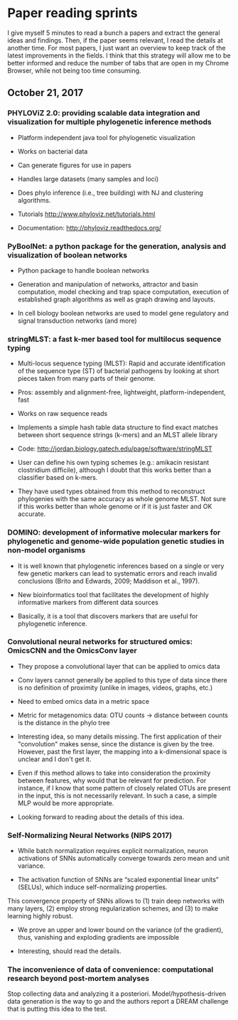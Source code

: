 # Paper reading sprints


I give myself 5 minutes to read a bunch a papers and extract the general ideas and findings. Then, if the paper seems relevant, I read the details at another time. For most papers, I just want an overview to keep track of the latest improvements in the fields. I think that this strategy will allow me to be better informed and reduce the number of tabs that are open in my Chrome Browser, while not being too time consuming.


## October 21, 2017

### PHYLOViZ 2.0: providing scalable data integration and visualization for multiple phylogenetic inference methods

* Platform independent java tool for phylogenetic visualization

* Works on bacterial data

* Can generate figures for use in papers

* Handles large datasets (many samples and loci)

* Does phylo inference (i.e., tree building) with NJ and clustering algorithms.

* Tutorials http://www.phyloviz.net/tutorials.html

* Documentation: http://phyloviz.readthedocs.org/



### PyBoolNet: a python package for the generation, analysis and visualization of boolean networks

* Python package to handle boolean networks

* Generation and manipulation of networks, attractor and basin computation, model checking and trap space computation, execution of established graph algorithms as well as graph drawing and layouts.

* In cell biology boolean networks are used to model gene regulatory and signal transduction networks (and more)



### stringMLST: a fast k-mer based tool for multilocus sequence typing

* Multi-locus sequence typing (MLST): Rapid and accurate identification of the sequence type (ST) of bacterial pathogens by looking at short pieces taken from many parts of their genome.

* Pros: assembly and alignment-free, lightweight, platform-independent, fast

* Works on raw sequence reads

* Implements a simple hash table data structure to find exact matches between short sequence strings (k-mers) and an MLST allele library

* Code: http://jordan.biology.gatech.edu/page/software/stringMLST

* User can define his own typing schemes (e.g.: amikacin resistant clostridium difficile), although I doubt that this works better than a classifier based on k-mers.

* They have used types obtained from this method to reconstruct phylogenies with the same accuracy as whole genome MLST. Not sure if this works better than whole genome or if it is just faster and OK accurate.



### DOMINO: development of informative molecular markers for phylogenetic and genome-wide population genetic studies in non-model organisms

* It is well known that phylogenetic inferences based on a single or very few genetic markers can lead to systematic errors and reach invalid conclusions (Brito and Edwards, 2009; Maddison et al., 1997).

* New bioinformatics tool that facilitates the development of highly informative markers from different data sources

* Basically, it is a tool that discovers markers that are useful for phylogenetic inference.



### Convolutional neural networks for structured omics: OmicsCNN and the OmicsConv layer

* They propose a convolutional layer that can be applied to omics data

* Conv layers cannot generally be applied to this type of data since there is no definition of proximity (unlike in images, videos, graphs, etc.)

* Need to embed omics data in a metric space

* Metric for metagenomics data: OTU counts -> distance between counts is the distance in the phylo tree

* Interesting idea, so many details missing. The first application of their "convolution" makes sense, since the distance is given by the tree. However, past the first layer, the mapping into a k-dimensional space is unclear and I don't get it.

* Even if this method allows to take into consideration the proximity between features, why would that be relevant for prediction. For instance, if I know that some pattern of closely related OTUs are present in the input, this is not necessarily relevant. In such a case, a simple MLP would be more appropriate.

* Looking forward to reading about the details of this idea.



### Self-Normalizing Neural Networks (NIPS 2017)

* While batch normalization requires explicit normalization, neuron activations of SNNs automatically converge towards zero mean and unit variance.

* The activation function of SNNs are “scaled exponential linear units” (SELUs), which induce self-normalizing properties.

This convergence property of SNNs allows to (1) train deep networks with many layers, (2) employ strong regularization schemes, and (3) to make learning highly robust.

* We prove an upper and lower bound on the variance (of the gradient), thus, vanishing and exploding gradients are impossible

* Interesting, should read the details.



### The inconvenience of data of convenience: computational research beyond post-mortem analyses

Stop collecting data and analyzing it a posteriori. Model/hypothesis-driven data generation is the way to go and the authors report a DREAM challenge that is putting this idea to the test.

